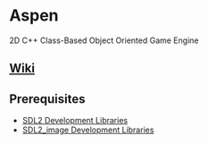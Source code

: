 # Aspen

2D C++ Class-Based Object Oriented Game Engine

## [Wiki](https://bthedestroyer.github.io/Aspen/)

## Prerequisites

* [SDL2 Development Libraries](https://www.libsdl.org/download-2.0.php)
* [SDL2_image Development Libraries](https://www.libsdl.org/projects/SDL_image/)
